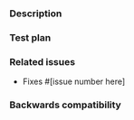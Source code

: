 ### Description

<!-- A few sentences describing the overall effects and goals of the pull request's commits.
What is the current behavior, and what is the updated/expected behavior with this PR? -->

### Test plan

<!-- Demonstrate the change is solid, or why it doesn't need testing.
Example: add any manual testing steps or scenarios (if not obvious), screenshots / videos if the pull request changes the user interface.
-->

### Related issues

- Fixes #[issue number here]

### Backwards compatibility

<!-- Brief explanation of why these changes are/are not backwards compatible. -->
